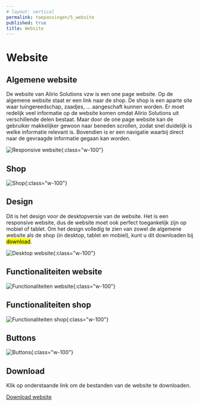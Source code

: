 ```yaml
---
# layout: vertical
permalink: toepassingen/5_website
published: true
title: Website
---
```


# Website

## Algemene website

De website van Alirio Solutions vzw is een one page website.
Op de algemene website staat er een link naar de shop.
De shop is een aparte site waar tuingereedschap, zaadjes, ... aangeschaft kunnen worden.
Er moet redelijk veel informatie op de website komen omdat Alirio Solutions uit verschillende delen bestaat.
Maar door de one page website kan de gebruiker makkelijker gewoon naar beneden scrollen,
zodat snel duidelijk is welke informatie relevant is.
Bovendien is er een navigatie waarbij direct naar de gevraagde informatie gegaan kan worden.

![Responsive website](../images/aliriosolutions/toepassingen_website1.png){:class="w-100"}

## Shop

![Shop](../images/aliriosolutions/toepassingen_shop1.png){:class="w-100"}

## Design

Dit is het design voor de desktopversie van de website.
Het is een responsive website, dus de website moet ook perfect toegankelijk zijn op mobiel of tablet.
Om het design volledig te zien van zowel de algemene website als de shop (in desktop, tablet en mobiel),
kunt u dit downloaden bij <mark>download</mark>.

![Desktop website](../images/aliriosolutions/toepassingen_website2.png){:class="w-100"}

## Functionaliteiten website

![Functionaliteiten website](../images/aliriosolutions/toepassingen_website_functionaliteiten.png){:class="w-100"}

## Functionaliteiten shop

![Functionaliteiten shop](../images/aliriosolutions/toepassingen_shop_functionaliteiten.png){:class="w-100"}

## Buttons

![Buttons](../images/aliriosolutions/toepassingen_website_buttons.png){:class="w-100"}

## Download

Klik op onderstaande link om de bestanden van de website te downloaden.

<a href="https://studentarteveldehsbe-my.sharepoint.com/:f:/g/personal/barbcour_student_arteveldehs_be/Ekkq6cFfL0dPo5afQJBbZQ4BuLt0AB3W9gRlRtBm2LTIRQ?e=VaKat8">Download website</a>